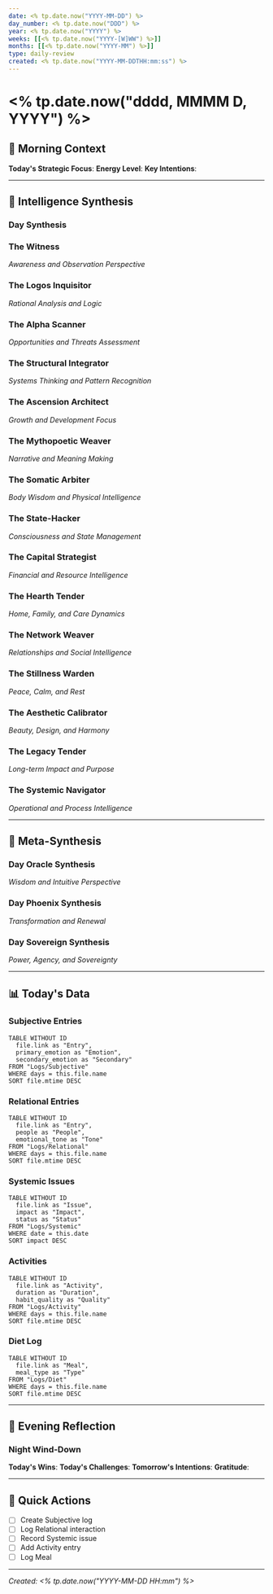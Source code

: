 ```yaml
---
date: <% tp.date.now("YYYY-MM-DD") %>
day_number: <% tp.date.now("DDD") %>
year: <% tp.date.now("YYYY") %>
weeks: [[<% tp.date.now("YYYY-[W]WW") %>]]
months: [[<% tp.date.now("YYYY-MM") %>]]
type: daily-review
created: <% tp.date.now("YYYY-MM-DDTHH:mm:ss") %>
---
```


# <% tp.date.now("dddd, MMMM D, YYYY") %>

## 🌅 Morning Context

**Today's Strategic Focus**: 
**Energy Level**: 
**Key Intentions**: 

---

## 🧠 Intelligence Synthesis

### Day Synthesis

### The Witness
*Awareness and Observation Perspective*

### The Logos Inquisitor
*Rational Analysis and Logic*

### The Alpha Scanner
*Opportunities and Threats Assessment*

### The Structural Integrator
*Systems Thinking and Pattern Recognition*

### The Ascension Architect
*Growth and Development Focus*

### The Mythopoetic Weaver
*Narrative and Meaning Making*

### The Somatic Arbiter
*Body Wisdom and Physical Intelligence*

### The State-Hacker
*Consciousness and State Management*

### The Capital Strategist
*Financial and Resource Intelligence*

### The Hearth Tender
*Home, Family, and Care Dynamics*

### The Network Weaver
*Relationships and Social Intelligence*

### The Stillness Warden
*Peace, Calm, and Rest*

### The Aesthetic Calibrator
*Beauty, Design, and Harmony*

### The Legacy Tender
*Long-term Impact and Purpose*

### The Systemic Navigator
*Operational and Process Intelligence*

---

## 🎯 Meta-Synthesis

### Day Oracle Synthesis
*Wisdom and Intuitive Perspective*

### Day Phoenix Synthesis
*Transformation and Renewal*

### Day Sovereign Synthesis
*Power, Agency, and Sovereignty*

---

## 📊 Today's Data

### Subjective Entries
```dataview
TABLE WITHOUT ID
  file.link as "Entry",
  primary_emotion as "Emotion",
  secondary_emotion as "Secondary"
FROM "Logs/Subjective"
WHERE days = this.file.name
SORT file.mtime DESC
```

### Relational Entries
```dataview
TABLE WITHOUT ID
  file.link as "Entry",
  people as "People",
  emotional_tone as "Tone"
FROM "Logs/Relational"
WHERE days = this.file.name
SORT file.mtime DESC
```

### Systemic Issues
```dataview
TABLE WITHOUT ID
  file.link as "Issue",
  impact as "Impact",
  status as "Status"
FROM "Logs/Systemic"
WHERE date = this.date
SORT impact DESC
```

### Activities
```dataview
TABLE WITHOUT ID
  file.link as "Activity",
  duration as "Duration",
  habit_quality as "Quality"
FROM "Logs/Activity"
WHERE days = this.file.name
SORT file.mtime DESC
```

### Diet Log
```dataview
TABLE WITHOUT ID
  file.link as "Meal",
  meal_type as "Type"
FROM "Logs/Diet"
WHERE days = this.file.name
SORT file.mtime DESC
```

---

## 🌙 Evening Reflection

### Night Wind-Down

**Today's Wins**: 
**Today's Challenges**: 
**Tomorrow's Intentions**: 
**Gratitude**: 

---

## 🔗 Quick Actions

- [ ] Create Subjective log
- [ ] Log Relational interaction
- [ ] Record Systemic issue
- [ ] Add Activity entry
- [ ] Log Meal

---

*Created: <% tp.date.now("YYYY-MM-DD HH:mm") %>*
